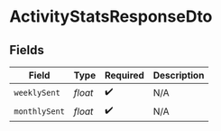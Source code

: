 # ActivityStatsResponseDto


## Fields

| Field              | Type               | Required           | Description        |
| ------------------ | ------------------ | ------------------ | ------------------ |
| `weeklySent`       | *float*            | :heavy_check_mark: | N/A                |
| `monthlySent`      | *float*            | :heavy_check_mark: | N/A                |